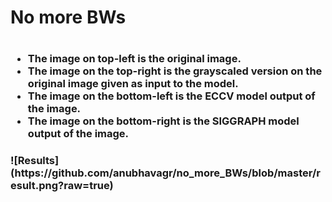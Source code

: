 <h1>No more BWs<h1/>
<h3>
<ul>
  <li>The image on top-left is the original image.</li>
  <li>The image on the top-right is the grayscaled version on the original image given as input to the model.</li>
  <li>The image on the bottom-left is the ECCV model output of the image.</li>
  <li>The image on the bottom-right is the SIGGRAPH model output of the image.</li>
</ul> 
 <h3/> 
![Results](https://github.com/anubhavagr/no_more_BWs/blob/master/result.png?raw=true)
